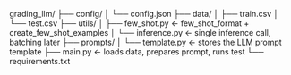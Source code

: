 grading_llm/
├── config/
│   └── config.json
├── data/
│   ├── train.csv
│   └── test.csv
├── utils/
│   ├── few_shot.py          ← few_shot_format + create_few_shot_examples
│   └── inference.py         ← single inference call, batching later
├── prompts/
│   └── template.py          ← stores the LLM prompt template
├── main.py                  ← loads data, prepares prompt, runs test
└── requirements.txt
